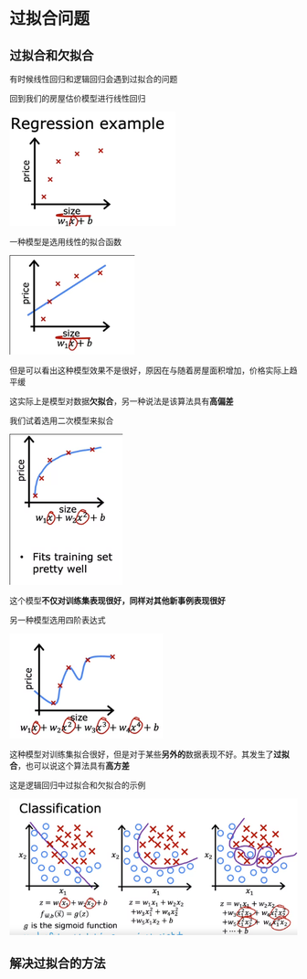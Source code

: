 # 过拟合问题

## 过拟合和欠拟合

有时候线性回归和逻辑回归会遇到过拟合的问题

回到我们的房屋估价模型进行线性回归

![](img/6374ebcb.png)

一种模型是选用线性的拟合函数

![](img/9c95c088.png)

但是可以看出这种模型效果不是很好，原因在与随着房屋面积增加，价格实际上趋平缓

这实际上是模型对数据**欠拟合**，另一种说法是该算法具有**高偏差**

我们试着选用二次模型来拟合 

![](img/ac27743c.png)

这个模型**不仅对训练集表现很好，同样对其他新事例表现很好**

另一种模型选用四阶表达式

![](img/d0a944d2.png)

这种模型对训练集拟合很好，但是对于某些**另外的**数据表现不好。其发生了**过拟合**，也可以说这个算法具有**高方差**

这是逻辑回归中过拟合和欠拟合的示例

![](img/1dde9e72.png)

## 解决过拟合的方法


